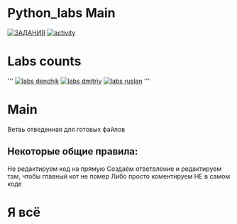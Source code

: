 # Python_labs Main
  [![ЗАДАНИЯ](https://img.shields.io/static/v1?label=Google-Disk&message=%D0%97%D0%90%D0%94%D0%90%D0%9D%D0%98%D0%AF&color=red&logo=googledrive&style=for-the-badge&labelColor=black)](https://drive.google.com/drive/folders/1Azp_k1GdCND3BvPCFtL8tq_kPquRT5UE?usp=sharing) 
  [![activity](https://img.shields.io/github/commit-activity/w/BaldaAzz/Python_labs?style=for-the-badge&logo=python&logoColor=grass&labelColor=black)](https://github.com/BaldaAzz/Python_labs/commits/main)

# Labs counts
'''
  [![labs denchik](https://img.shields.io/github/directory-file-count/BaldaAzz/Python_labs/Denchik??color=blue&labelColor=black&label=Denchik&logo=python&logoColor=grass&style=for-the-badge)](https://github.com/BaldaAzz/Python_labs/tree/main/Denchik)
  [![labs dmitriy](https://img.shields.io/github/directory-file-count/BaldaAzz/Python_labs/Dmitriy??color=blue&labelColor=black&label=Dimchik&logo=python&logoColor=grass&style=for-the-badge)](https://github.com/BaldaAzz/Python_labs/tree/main/Dmitriy) 
  [![labs ruslan](https://img.shields.io/github/directory-file-count/BaldaAzz/Python_labs/Ruslan??color=blue&labelColor=black&label=Ruslanchik&logo=python&logoColor=grass&style=for-the-badge)](https://github.com/BaldaAzz/Python_labs/tree/main/Ruslan)
'''
# Main 
  Ветвь отведенная для готовых файлов
  
## Некоторые общие правила:

  Не редактируем код на прямую
    Создаём ответвление и редактируем там, чтобы главный кот не помер
    Либо просто коментируем НЕ в самом коде
    
# Я всё
